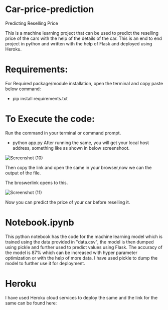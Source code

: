 # Car-price-prediction

Predicting Reselling Price

This is a machine learning project that can be used to predict the reselling price of the cars with the help of the details of the car. This is an end to end project in python and written with the help of Flask and deployed using Heroku.

# Requirements:
For Required package/module installation, open the terminal and copy paste below command:

- pip install requirements.txt

# To Execute the code:
Run the command in your terminal or command prompt.

- python app.py
After running the same, you will get your local host address, something like as shown in below screenshoot.

![Screenshot (10)](https://user-images.githubusercontent.com/45974916/105572064-d6702880-5d7a-11eb-9212-b073334fa7d2.png)

Then copy the link and open the same in your browser,now we can the output of the file.

The broswerlink  opens to this.

![Screenshot (11)](https://user-images.githubusercontent.com/45974916/105572220-cefd4f00-5d7b-11eb-9f2c-19b34192128c.png)

Now you can predict the price of your car before reselling it.

# Notebook.ipynb

This python notebook has the code for the machine learning model which is trained using the data provided in "data.csv", the model is then dumped using pickle and further used to predict values using Flask. The accuracy of the model is 87% which can be increased with hyper parameter optimization or with the help of more data. I have used pickle to dump the model to further use it for deployment.

# Heroku

I have used Heroku cloud services to deploy the same and the link for the same can be found here:
